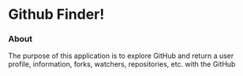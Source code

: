 <h1>Github Finder!</h1>

<h3>About</h3>
<p>The purpose of this application is to explore GitHub and return a user profile, information, forks, watchers, repositories,
etc. with the GitHub</p>

